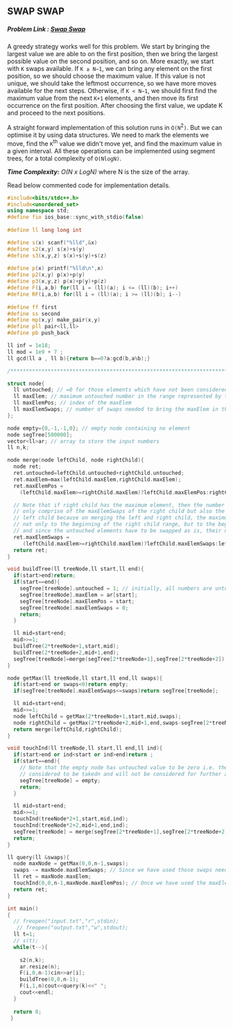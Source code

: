 ## SWAP SWAP
##### Problem Link : [Swap Swap](https://hack.codingblocks.com/contests/c/1001/1228)  

A greedy strategy works well for this problem. We start by bringing the largest value we are able to on the first position, then we bring the largest possible value on the second position, and so on. 
More exactly, we start with `K` swaps available. If `K ≥ N−1`, we can bring any element on the first position, so we should choose the maximum value. If this value is not unique, we should take the leftmost occurrence, so we have more moves available for the next steps.
Otherwise, if `K < N−1`, we should first find the maximum value from the next `K+1` elements, and then move its first occurrence on the first position. After choosing the first value, we update K and proceed to the next positions. 

A straight forward implementation of this solution runs in `O(N`<sup>2</sup>`)`. But we can optimise it by using data structures. We need to mark the elements we move, find the `K`<sup>th</sup> value we didn't move yet, and find the maximum value in a given interval. All these operations can be implemented using segment trees, for a total complexity of `O(NlogN)`.

_**Time Complexity:** O(N x LogN)_ where N is the size of the array.

Read below commented code for implementation details.
```C++
#include<bits/stdc++.h>
#include<unordered_set>
using namespace std;
#define fio ios_base::sync_with_stdio(false)
 
#define ll long long int

#define s(x) scanf("%lld",&x)
#define s2(x,y) s(x)+s(y)
#define s3(x,y,z) s(x)+s(y)+s(z)
 
#define p(x) printf("%lld\n",x)
#define p2(x,y) p(x)+p(y)
#define p3(x,y,z) p(x)+p(y)+p(z)
#define F(i,a,b) for(ll i = (ll)(a); i <= (ll)(b); i++)
#define RF(i,a,b) for(ll i = (ll)(a); i >= (ll)(b); i--)
 
#define ff first
#define ss second
#define mp(x,y) make_pair(x,y)
#define pll pair<ll,ll>
#define pb push_back

ll inf = 1e18;
ll mod = 1e9 + 7 ;
ll gcd(ll a , ll b){return b==0?a:gcd(b,a%b);}

/****************************************************************************/

struct node{
  ll untouched; // =0 for those elements which have not been considered for lexicographic arrangement
  ll maxElem; // maximum untouched number in the range represented by that node
  ll maxElemPos; // index of the maxElem
  ll maxElemSwaps; // number of swaps needed to bring the maxElem in the beginning of the range represented by that node
};

node empty={0,-1,-1,0}; // empty node containing no element
node segTree[500000];
vector<ll>ar; // array to store the input numbers
ll n,k;

node merge(node leftChild, node rightChild){
  node ret;
  ret.untouched=leftChild.untouched+rightChild.untouched;
  ret.maxElem=max(leftChild.maxElem,rightChild.maxElem);
  ret.maxElemPos = 
    (leftChild.maxElem>=rightChild.maxElem)?leftChild.maxElemPos:rightChild.maxElemPos;

  // Note that if right child has the maximum element, then the number of swaps needed will not
  // only comprise of the maxElemSwaps of the right child but also the untouched elements of the
  // left child because on merging the left and right child, the maximum element has to be brought
  // not only to the beginning of the right child range, but to the beginning of the entire range
  // and since the untouched elements have to be swapped as is, their number is added.
  ret.maxElemSwaps = 
     (leftChild.maxElem>=rightChild.maxElem)?leftChild.maxElemSwaps:leftChild.untouched+rightChild.maxElemSwaps;
  return ret;
}

void buildTree(ll treeNode,ll start,ll end){
  if(start>end)return;
  if(start==end){
    segTree[treeNode].untouched = 1; // initially, all numbers are untouched
    segTree[treeNode].maxElem = ar[start];
    segTree[treeNode].maxElemPos = start;
    segTree[treeNode].maxElemSwaps = 0;
    return;
  }

  ll mid=start+end;
  mid>>=1;
  buildTree(2*treeNode+1,start,mid);
  buildTree(2*treeNode+2,mid+1,end);
  segTree[treeNode]=merge(segTree[2*treeNode+1],segTree[2*treeNode+2]);
}

node getMax(ll treeNode,ll start,ll end,ll swaps){
  if(start>end or swaps<0)return empty;
  if(segTree[treeNode].maxElemSwaps<=swaps)return segTree[treeNode];

  ll mid=start+end;
  mid>>=1;
  node leftChild = getMax(2*treeNode+1,start,mid,swaps);
  node rightChild = getMax(2*treeNode+2,mid+1,end,swaps-segTree[2*treeNode+1].untouched);
  return merge(leftChild,rightChild);
}

void touchInd(ll treeNode,ll start,ll end,ll ind){
  if(start>end or ind<start or ind>end)return ;
  if(start==end){
    // Note that the empty node has untouched value to be zero i.e. the element is now 
    // considered to be takedn and will not be considered for further arrangement.
    segTree[treeNode] = empty; 
    return;
  }

  ll mid=start+end;
  mid>>=1;
  touchInd(treeNode*2+1,start,mid,ind);
  touchInd(treeNode*2+2,mid+1,end,ind);
  segTree[treeNode] = merge(segTree[2*treeNode+1],segTree[2*treeNode+2]);
  return;
}

ll query(ll &swaps){
  node maxNode = getMax(0,0,n-1,swaps);
  swaps -= maxNode.maxElemSwaps; // Since we have used those swaps needed to get the maximum element to the beginning,we subtract it from the remaining swaps as we have only a fixed number of swaps available
  ll ret = maxNode.maxElem;
  touchInd(0,0,n-1,maxNode.maxElemPos); // Once we have used the maxElem, it is no longer untouched, hence we have to touch it so it can no longer be considered for further arrangement
  return ret;
}

int main()
{
  // freopen("input.txt","r",stdin);
   // freopen("output.txt","w",stdout);
  ll t=1;
  // s(t);
  while(t--){
    
    s2(n,k);
    ar.resize(n);
    F(i,0,n-1)cin>>ar[i];
    buildTree(0,0,n-1);
    F(i,1,n)cout<<query(k)<<" ";
    cout<<endl;
  }
  
  return 0;
 }
```